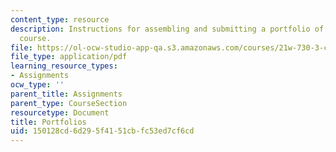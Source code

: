 ```yaml
---
content_type: resource
description: Instructions for assembling and submitting a portfolio of work for the
  course.
file: https://ol-ocw-studio-app-qa.s3.amazonaws.com/courses/21w-730-3-consumer-culture-fall-2002/150128cd6d295f4151cbfc53ed7cf6cd_portfolios.pdf
file_type: application/pdf
learning_resource_types:
- Assignments
ocw_type: ''
parent_title: Assignments
parent_type: CourseSection
resourcetype: Document
title: Portfolios
uid: 150128cd-6d29-5f41-51cb-fc53ed7cf6cd
---
```

